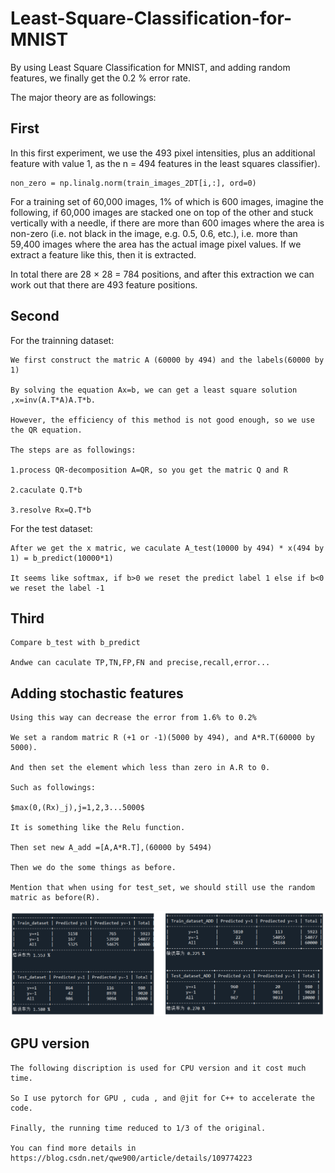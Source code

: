 # Least-Square-Classification-for-MNIST
By using Least Square Classification for MNIST, and adding random features, we finally get the 0.2 % error rate.




The major theory are  as followings:
## First

In this first experiment, we use the 493 pixel intensities, plus an additional feature with value 1, as the n = 494 features in the least squares classifier).
~~~
non_zero = np.linalg.norm(train_images_2DT[i,:], ord=0) 
~~~
For a training set of 60,000 images, 1% of which is 600 images, imagine the following, if 60,000 images are stacked one on top of the other and stuck vertically with a needle, if there are more than 600 images where the area is non-zero (i.e. not black in the image, e.g. 0.5, 0.6, etc.), i.e. more than 59,400 images where the area has the actual image pixel values. If we extract a feature like this, then it is extracted.

In total there are 28 × 28 = 784 positions, and after this extraction we can work out that there are 493 feature positions.
## Second
  For the trainning dataset:
  
    We first construct the matric A (60000 by 494) and the labels(60000 by 1)
    
    By solving the equation Ax=b, we can get a least square solution ,x=inv(A.T*A)A.T*b.
    
    However, the efficiency of this method is not good enough, so we use the QR equation.
    
    The steps are as followings:
    
    1.process QR-decomposition A=QR, so you get the matric Q and R
    
    2.caculate Q.T*b
    
    3.resolve Rx=Q.T*b  
    
  For the test dataset:
  
    After we get the x matric, we caculate A_test(10000 by 494) * x(494 by 1) = b_predict(10000*1)
    
    It seems like softmax, if b>0 we reset the predict label 1 else if b<0 we reset the label -1
## Third
    Compare b_test with b_predict 
    
    Andwe can caculate TP,TN,FP,FN and precise,recall,error... 
  
## Adding stochastic features 

    Using this way can decrease the error from 1.6% to 0.2%
    
    We set a random matric R (+1 or -1)(5000 by 494), and A*R.T(60000 by 5000).
    
    And then set the element which less than zero in A.R to 0.
    
    Such as followings:
    
    $max(0,(Rx)_j),j=1,2,3...5000$
    
    It is something like the Relu function.
    
    Then set new A_add =[A,A*R.T],(60000 by 5494)
    
    Then we do the some things as before.
    
    Mention that when using for test_set, we should still use the random matric as before(R).
![](https://github.com/SunHaoOne/Least-Square-Classification-for-MNIST/blob/main/result.png)
    
## GPU version
    The following discription is used for CPU version and it cost much time.
    
    So I use pytorch for GPU , cuda , and @jit for C++ to accelerate the code.
    
    Finally, the running time reduced to 1/3 of the original.
    
    You can find more details in https://blog.csdn.net/qwe900/article/details/109774223
